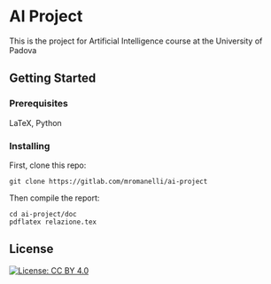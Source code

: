 # AI Project
This is the project for Artificial Intelligence course at the University of Padova

## Getting Started
### Prerequisites
LaTeX, Python

### Installing
First, clone this repo:
```
git clone https://gitlab.com/mromanelli/ai-project
```
Then compile the report:
```
cd ai-project/doc
pdflatex relazione.tex
```

## License
[![License: CC BY 4.0](https://licensebuttons.net/l/by/4.0/80x15.png)](http://creativecommons.org/licenses/by/4.0/)
